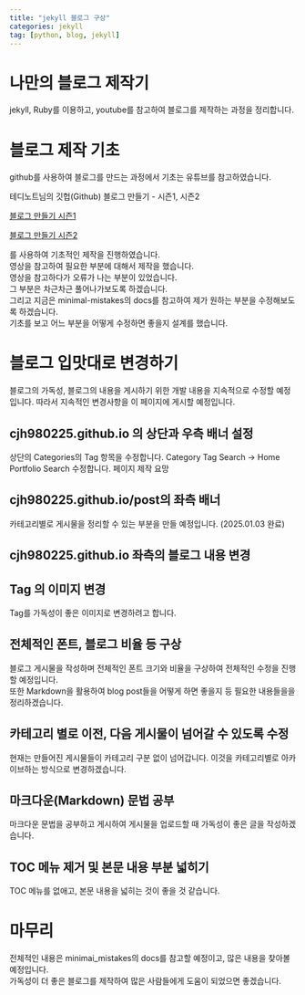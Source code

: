 ```yaml
---
title: "jekyll 블로그 구상" 
categories: jekyll
tag: [python, blog, jekyll]
---
```


# 나만의 블로그 제작기
jekyll, Ruby를 이용하고, youtube를 참고하여 블로그를 제작하는 과정을 정리합니다.  

# 블로그 제작 기초 
github를 사용하여 블로그를 만드는 과정에서 기초는 유튜브를 참고하였습니다.  

테디노트님의 깃헙(Github) 블로그 만들기 - 시즌1, 시즌2  

[블로그 만들기 시즌1](https://www.youtube.com/watch?v=--MMmHbSH9k&list=PLIMb_GuNnFwfQBZQwD-vCZENL5YLDZekr)    

[블로그 만들기 시즌2](https://www.youtube.com/watch?v=p1cdQPw-JME&list=PLIMb_GuNnFwfMm3alTSOmDK4AnpdG7USY)

를 사용하여 기초적인 제작을 진행하였습니다.  
영상을 참고하여 필요한 부분에 대해서 제작을 했습니다.  
영상을 참고하다가 오류가 나는 부분이 있었습니다.  
그 부분은 차근차근 풀어나가보도록 하겠습니다.  
그리고 지금은 minimal-mistakes의 docs를 참고하여 제가 원하는 부분을 수정해보도록 하겠습니다.  
기초를 보고 어느 부분을 어떻게 수정하면 좋을지 설계를 했습니다.  

# 블로그 입맛대로 변경하기

블로그의 가독성, 블로그의 내용을 게시하기 위한 개발 내용을 지속적으로 수정할 예정입니다. 
따라서 지속적인 변경사항을 이 페이지에 게시할 예정입니다. 

## cjh980225.github.io 의 상단과 우측 배너 설정
상단의 Categories의 Tag 항목을 수정합니다. 
Category Tag Search -> Home Portfolio Search
수정합니다. 
페이지 제작 요망 

## cjh980225.github.io/post의 좌측 배너   
카테고리별로 게시물을 정리할 수 있는 부분을 만들 예정입니다. (2025.01.03 완료)

## cjh980225.github.io 좌측의 블로그 내용 변경  

## Tag 의 이미지 변경 
Tag를 가독성이 좋은 이미지로 변경하려고 합니다.  

## 전체적인 폰트, 블로그 비율 등 구상
블로그 게시물을 작성하며 전체적인 폰트 크기와 비율을 구상하여 전체적인 수정을 진행할 예정입니다.  
또한 Markdown을 활용하여 blog post들을 어떻게 하면 좋을지 등 필요한 내용들을을 정리하겠습니다.  

## 카테고리 별로 이전, 다음 게시물이 넘어갈 수 있도록 수정
현재는 만들어진 게시물들이 카테고리 구분 없이 넘어갑니다.
이것을 카테고리별로 아카이브하는 방식으로 변경하겠습니다. 

## 마크다운(Markdown) 문법 공부
마크다운 문법을 공부하고 게시하여 게시물을 업로드할 때 가독성이 좋은 글을 작성하겠습니다. 

## TOC 메뉴 제거 및 본문 내용 부분 넓히기
TOC 메뉴를 없애고, 본문 내용을 넓히는 것이 좋을 것 같습니다. 

# 마무리 
전체적인 내용은 minimai_mistakes의 docs를 참고할 예정이고, 많은 내용을 찾아볼 예정입니다.  
가독성이 더 좋은 블로그를 제작하여 많은 사람들에게 도움이 되었으면 좋겠습니다.  
